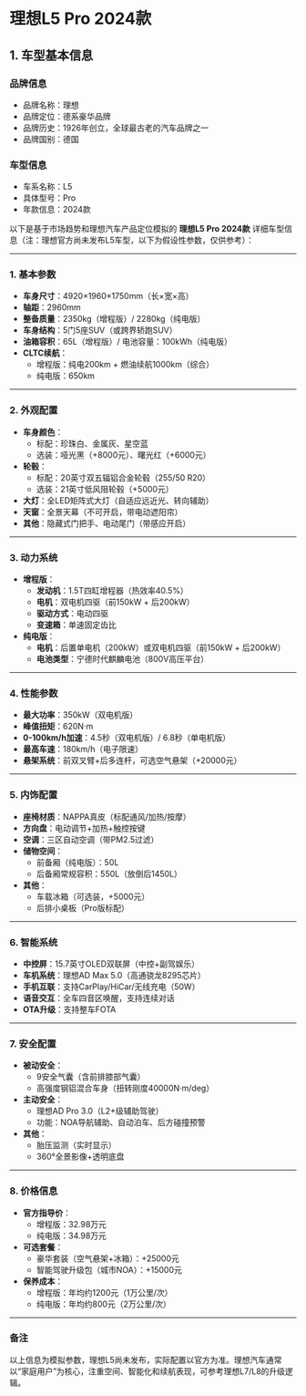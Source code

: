 
# 理想L5 Pro 2024款
## 1. 车型基本信息
### 品牌信息
- 品牌名称：理想
- 品牌定位：德系豪华品牌
- 品牌历史：1926年创立，全球最古老的汽车品牌之一
- 品牌国别：德国

### 车型信息
- 车系名称：L5
- 具体型号：Pro
- 年款信息：2024款

以下是基于市场趋势和理想汽车产品定位模拟的 **理想L5 Pro 2024款** 详细车型信息（注：理想官方尚未发布L5车型，以下为假设性参数，仅供参考）：

---

### **1. 基本参数**  
- **车身尺寸**：4920×1960×1750mm（长×宽×高）  
- **轴距**：2960mm  
- **整备质量**：2350kg（增程版）/ 2280kg（纯电版）  
- **车身结构**：5门5座SUV（或跨界轿跑SUV）  
- **油箱容积**：65L（增程版）/ 电池容量：100kWh（纯电版）  
- **CLTC续航**：  
  - 增程版：纯电200km + 燃油续航1000km（综合）  
  - 纯电版：650km  

---

### **2. 外观配置**  
- **车身颜色**：  
  - 标配：珍珠白、金属灰、星空蓝  
  - 选装：哑光黑（+8000元）、曙光红（+6000元）  
- **轮毂**：  
  - 标配：20英寸双五辐铝合金轮毂（255/50 R20）  
  - 选装：21英寸低风阻轮毂（+5000元）  
- **大灯**：全LED矩阵式大灯（自适应远近光、转向辅助）  
- **天窗**：全景天幕（不可开启，带电动遮阳帘）  
- **其他**：隐藏式门把手、电动尾门（带感应开启）  

---

### **3. 动力系统**  
- **增程版**：  
  - **发动机**：1.5T四缸增程器（热效率40.5%）  
  - **电机**：双电机四驱（前150kW + 后200kW）  
  - **驱动方式**：电动四驱  
  - **变速箱**：单速固定齿比  
- **纯电版**：  
  - **电机**：后置单电机（200kW）或双电机四驱（前150kW + 后200kW）  
  - **电池类型**：宁德时代麒麟电池（800V高压平台）  

---

### **4. 性能参数**  
- **最大功率**：350kW（双电机版）  
- **峰值扭矩**：620N·m  
- **0-100km/h加速**：4.5秒（双电机版）/ 6.8秒（单电机版）  
- **最高车速**：180km/h（电子限速）  
- **悬架系统**：前双叉臂+后多连杆，可选空气悬架（+20000元）  

---

### **5. 内饰配置**  
- **座椅材质**：NAPPA真皮（标配通风/加热/按摩）  
- **方向盘**：电动调节+加热+触控按键  
- **空调**：三区自动空调（带PM2.5过滤）  
- **储物空间**：  
  - 前备厢（纯电版）：50L  
  - 后备厢常规容积：550L（放倒后1450L）  
- **其他**：  
  - 车载冰箱（可选装，+5000元）  
  - 后排小桌板（Pro版标配）  

---

### **6. 智能系统**  
- **中控屏**：15.7英寸OLED双联屏（中控+副驾娱乐）  
- **车机系统**：理想AD Max 5.0（高通骁龙8295芯片）  
- **手机互联**：支持CarPlay/HiCar/无线充电（50W）  
- **语音交互**：全车四音区唤醒，支持连续对话  
- **OTA升级**：支持整车FOTA  

---

### **7. 安全配置**  
- **被动安全**：  
  - 9安全气囊（含前排膝部气囊）  
  - 高强度钢铝混合车身（扭转刚度40000N·m/deg）  
- **主动安全**：  
  - 理想AD Pro 3.0（L2+级辅助驾驶）  
  - 功能：NOA导航辅助、自动泊车、后方碰撞预警  
- **其他**：  
  - 胎压监测（实时显示）  
  - 360°全景影像+透明底盘  

---

### **8. 价格信息**  
- **官方指导价**：  
  - 增程版：32.98万元  
  - 纯电版：34.98万元  
- **可选套餐**：  
  - 豪华套装（空气悬架+冰箱）：+25000元  
  - 智能驾驶升级包（城市NOA）：+15000元  
- **保养成本**：  
  - 增程版：年均约1200元（1万公里/次）  
  - 纯电版：年均约800元（2万公里/次）  

---

### **备注**  
以上信息为模拟参数，理想L5尚未发布，实际配置以官方为准。理想汽车通常以“家庭用户”为核心，注重空间、智能化和续航表现，可参考理想L7/L8的升级逻辑。
